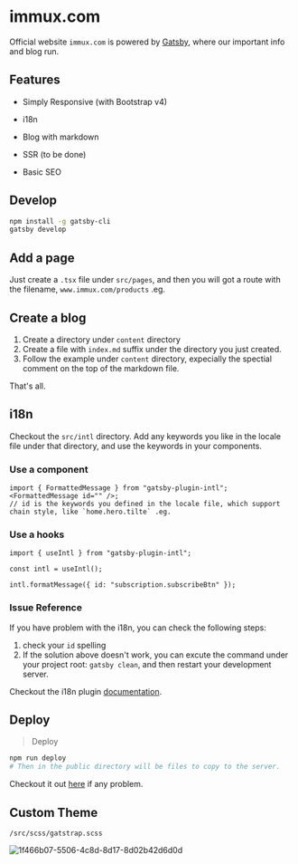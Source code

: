 # immux.com

Official website `immux.com` is powered by [Gatsby](https://www.gatsbyjs.org/tutorial/), where our important info and blog run.

## Features

- Simply Responsive (with Bootstrap v4)

- i18n

- Blog with markdown

- SSR (to be done)

- Basic SEO

## Develop

```sh
npm install -g gatsby-cli
gatsby develop
```

## Add a page

Just create a `.tsx` file under `src/pages`, and then you will got a route with the filename, `www.immux.com/products` .eg.

## Create a blog

1. Create a directory under `content` directory
2. Create a file with `index.md` suffix under the directory you just created.
3. Follow the example under `content` directory, expecially the spectial comment on the top of the markdown file.

That's all.

## i18n

Checkout the `src/intl` directory. Add any keywords you like in the locale file under that directory, and use the keywords in your components.

### Use a component

```tsx
import { FormattedMessage } from "gatsby-plugin-intl";
<FormattedMessage id="" />;
// id is the keywords you defined in the locale file, which support chain style, like `home.hero.tilte` .eg.
```

### Use a hooks

```tsx
import { useIntl } from "gatsby-plugin-intl";

const intl = useIntl();

intl.formatMessage({ id: "subscription.subscribeBtn" });
```

### Issue Reference

If you have problem with the i18n, you can check the following steps:

1. check your `id` spelling
2. If the solution above doesn't work, you can excute the command under your project root: `gatsby clean`, and then restart your development server.

Checkout the i18n plugin [documentation](https://github.com/wiziple/gatsby-plugin-intl).

## Deploy

> Deploy

```sh
npm run deploy
# Then in the public directory will be files to copy to the server.
```

Checkout it out [here](https://www.gatsbyjs.org/docs/preparing-for-deployment/) if any problem.

## Custom Theme

`/src/scss/gatstrap.scss`

![1f466b07-5506-4c8d-8d17-8d02b42d6d0d](https://user-images.githubusercontent.com/2681007/43086458-5092d0be-8ed8-11e8-8125-8b336fdd3b43.gif)
